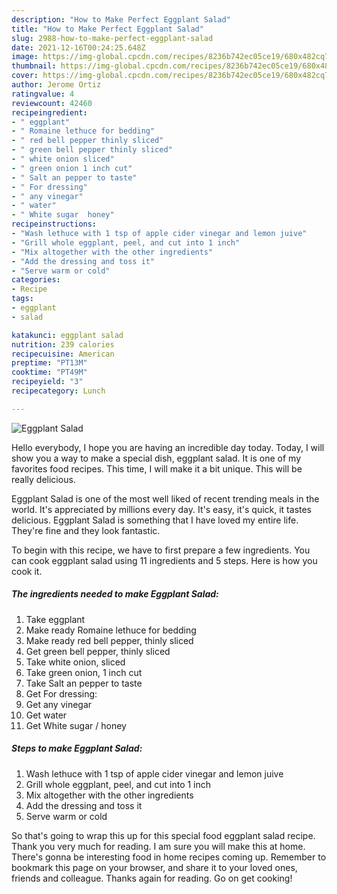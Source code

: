 ```yaml
---
description: "How to Make Perfect Eggplant Salad"
title: "How to Make Perfect Eggplant Salad"
slug: 2988-how-to-make-perfect-eggplant-salad
date: 2021-12-16T00:24:25.648Z
image: https://img-global.cpcdn.com/recipes/8236b742ec05ce19/680x482cq70/eggplant-salad-recipe-main-photo.jpg
thumbnail: https://img-global.cpcdn.com/recipes/8236b742ec05ce19/680x482cq70/eggplant-salad-recipe-main-photo.jpg
cover: https://img-global.cpcdn.com/recipes/8236b742ec05ce19/680x482cq70/eggplant-salad-recipe-main-photo.jpg
author: Jerome Ortiz
ratingvalue: 4
reviewcount: 42460
recipeingredient:
- " eggplant"
- " Romaine lethuce for bedding"
- " red bell pepper thinly sliced"
- " green bell pepper thinly sliced"
- " white onion sliced"
- " green onion 1 inch cut"
- " Salt an pepper to taste"
- " For dressing"
- " any vinegar"
- " water"
- " White sugar  honey"
recipeinstructions:
- "Wash lethuce with 1 tsp of apple cider vinegar and lemon juive"
- "Grill whole eggplant, peel, and cut into 1 inch"
- "Mix altogether with the other ingredients"
- "Add the dressing and toss it"
- "Serve warm or cold"
categories:
- Recipe
tags:
- eggplant
- salad

katakunci: eggplant salad 
nutrition: 239 calories
recipecuisine: American
preptime: "PT13M"
cooktime: "PT49M"
recipeyield: "3"
recipecategory: Lunch

---
```



![Eggplant Salad](https://img-global.cpcdn.com/recipes/8236b742ec05ce19/680x482cq70/eggplant-salad-recipe-main-photo.jpg)

Hello everybody, I hope you are having an incredible day today. Today, I will show you a way to make a special dish, eggplant salad. It is one of my favorites food recipes. This time, I will make it a bit unique. This will be really delicious.



Eggplant Salad is one of the most well liked of recent trending meals in the world. It's appreciated by millions every day. It's easy, it's quick, it tastes delicious. Eggplant Salad is something that I have loved my entire life. They're fine and they look fantastic.


To begin with this recipe, we have to first prepare a few ingredients. You can cook eggplant salad using 11 ingredients and 5 steps. Here is how you cook it.

<!--inarticleads1-->

##### The ingredients needed to make Eggplant Salad:

1. Take  eggplant
1. Make ready  Romaine lethuce for bedding
1. Make ready  red bell pepper, thinly sliced
1. Get  green bell pepper, thinly sliced
1. Take  white onion, sliced
1. Take  green onion, 1 inch cut
1. Take  Salt an pepper to taste
1. Get  For dressing:
1. Get  any vinegar
1. Get  water
1. Get  White sugar / honey




<!--inarticleads2-->

##### Steps to make Eggplant Salad:

1. Wash lethuce with 1 tsp of apple cider vinegar and lemon juive
1. Grill whole eggplant, peel, and cut into 1 inch
1. Mix altogether with the other ingredients
1. Add the dressing and toss it
1. Serve warm or cold




So that's going to wrap this up for this special food eggplant salad recipe. Thank you very much for reading. I am sure you will make this at home. There's gonna be interesting food in home recipes coming up. Remember to bookmark this page on your browser, and share it to your loved ones, friends and colleague. Thanks again for reading. Go on get cooking!

